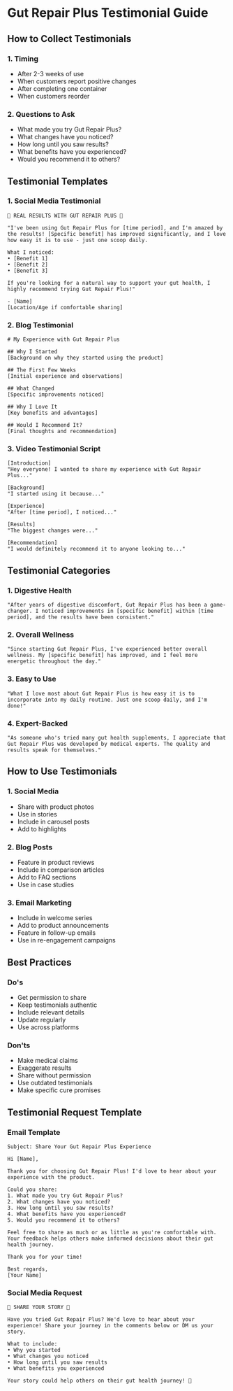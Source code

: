 # Gut Repair Plus Testimonial Guide

## How to Collect Testimonials

### 1. Timing
- After 2-3 weeks of use
- When customers report positive changes
- After completing one container
- When customers reorder

### 2. Questions to Ask
- What made you try Gut Repair Plus?
- What changes have you noticed?
- How long until you saw results?
- What benefits have you experienced?
- Would you recommend it to others?

## Testimonial Templates

### 1. Social Media Testimonial
```
🌟 REAL RESULTS WITH GUT REPAIR PLUS 🌟

"I've been using Gut Repair Plus for [time period], and I'm amazed by the results! [Specific benefit] has improved significantly, and I love how easy it is to use - just one scoop daily.

What I noticed:
• [Benefit 1]
• [Benefit 2]
• [Benefit 3]

If you're looking for a natural way to support your gut health, I highly recommend trying Gut Repair Plus!"

- [Name]
[Location/Age if comfortable sharing]
```

### 2. Blog Testimonial
```
# My Experience with Gut Repair Plus

## Why I Started
[Background on why they started using the product]

## The First Few Weeks
[Initial experience and observations]

## What Changed
[Specific improvements noticed]

## Why I Love It
[Key benefits and advantages]

## Would I Recommend It?
[Final thoughts and recommendation]
```

### 3. Video Testimonial Script
```
[Introduction]
"Hey everyone! I wanted to share my experience with Gut Repair Plus..."

[Background]
"I started using it because..."

[Experience]
"After [time period], I noticed..."

[Results]
"The biggest changes were..."

[Recommendation]
"I would definitely recommend it to anyone looking to..."
```

## Testimonial Categories

### 1. Digestive Health
```
"After years of digestive discomfort, Gut Repair Plus has been a game-changer. I noticed improvements in [specific benefit] within [time period], and the results have been consistent."
```

### 2. Overall Wellness
```
"Since starting Gut Repair Plus, I've experienced better overall wellness. My [specific benefit] has improved, and I feel more energetic throughout the day."
```

### 3. Easy to Use
```
"What I love most about Gut Repair Plus is how easy it is to incorporate into my daily routine. Just one scoop daily, and I'm done!"
```

### 4. Expert-Backed
```
"As someone who's tried many gut health supplements, I appreciate that Gut Repair Plus was developed by medical experts. The quality and results speak for themselves."
```

## How to Use Testimonials

### 1. Social Media
- Share with product photos
- Use in stories
- Include in carousel posts
- Add to highlights

### 2. Blog Posts
- Feature in product reviews
- Include in comparison articles
- Add to FAQ sections
- Use in case studies

### 3. Email Marketing
- Include in welcome series
- Add to product announcements
- Feature in follow-up emails
- Use in re-engagement campaigns

## Best Practices

### Do's
- Get permission to share
- Keep testimonials authentic
- Include relevant details
- Update regularly
- Use across platforms

### Don'ts
- Make medical claims
- Exaggerate results
- Share without permission
- Use outdated testimonials
- Make specific cure promises

## Testimonial Request Template

### Email Template
```
Subject: Share Your Gut Repair Plus Experience

Hi [Name],

Thank you for choosing Gut Repair Plus! I'd love to hear about your experience with the product.

Could you share:
1. What made you try Gut Repair Plus?
2. What changes have you noticed?
3. How long until you saw results?
4. What benefits have you experienced?
5. Would you recommend it to others?

Feel free to share as much or as little as you're comfortable with. Your feedback helps others make informed decisions about their gut health journey.

Thank you for your time!

Best regards,
[Your Name]
```

### Social Media Request
```
🌟 SHARE YOUR STORY 🌟

Have you tried Gut Repair Plus? We'd love to hear about your experience! Share your journey in the comments below or DM us your story.

What to include:
• Why you started
• What changes you noticed
• How long until you saw results
• What benefits you experienced

Your story could help others on their gut health journey! 💚
``` 
